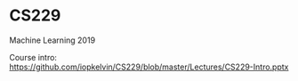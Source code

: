 # CS229

Machine Learning 2019

Course intro: https://github.com/iopkelvin/CS229/blob/master/Lectures/CS229-Intro.pptx
